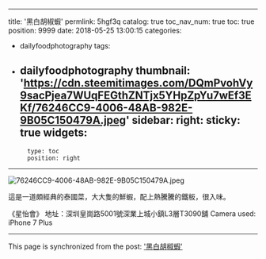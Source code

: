 
---
title: '黑白胡椒蝦'
permlink: 5hgf3q
catalog: true
toc_nav_num: true
toc: true
position: 9999
date: 2018-05-25 13:00:15
categories:
- dailyfoodphotography
tags:
- dailyfoodphotography
thumbnail: 'https://cdn.steemitimages.com/DQmPvohVy9sacPjea7WUqFEGthZNTjx5YHpZpYu7wEf3EKf/76246CC9-4006-48AB-982E-9B05C150479A.jpeg'
sidebar:
    right:
        sticky: true
widgets:
    -
        type: toc
        position: right
---


![76246CC9-4006-48AB-982E-9B05C150479A.jpeg](https://cdn.steemitimages.com/DQmPvohVy9sacPjea7WUqFEGthZNTjx5YHpZpYu7wEf3EKf/76246CC9-4006-48AB-982E-9B05C150479A.jpeg)


這是一道頗經典的泰國菜，大大隻的鮮蝦，配上熱騰騰的鐵板，很入味。

《星怡會》
地址：深圳皇崗路5001號深業上城小鎮L3層T3090舖
Camera used: iPhone 7 Plus

- - -

This page is synchronized from the post: ['黑白胡椒蝦'](https://steemit.com/@htliao/5hgf3q)
